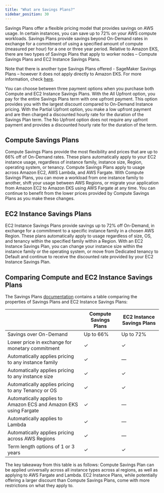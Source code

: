 ```yaml
---
title: "What are Savings Plans?"
sidebar_position: 30
---
```


Savings Plans offer a flexible pricing model that provides savings on AWS usage. In certain instances, you can save up to 72% on your AWS compute workloads. Savings Plans provide savings beyond On-Demand rates in exchange for a commitment of using a specified amount of compute (measured per hour) for a one or three year period. Relative to Amazon EKS, there are two types of Savings Plans that apply to worker nodes – Compute Savings Plans and EC2 Instance Savings Plans.

Note that there is another type Savings Plans offered - SageMaker Savings Plans – however it does not apply directly to Amazon EKS.  For more information, check [here](https://aws.amazon.com/savingsplans/ml-pricing/).

You can choose between three payment options when you purchase both Compute and EC2 Instance Savings Plans. With the All Upfront option, you pay for the entire Savings Plans term with one upfront payment. This option provides you with the largest discount compared to On-Demand Instance pricing. With the Partial Upfront option, you make a low upfront payment and are then charged a discounted hourly rate for the duration of the Savings Plan term. The No Upfront option does not require any upfront payment and provides a discounted hourly rate for the duration of the term.

## Compute Savings Plans
Compute Savings Plans provide the most flexibility and prices that are up to 66% off of On-Demand rates. These plans automatically apply to your EC2 instance usage, regardless of instance family, instance size, Region, operating system, or tenancy. Compute Savings Plans apply to usage across Amazon EC2, AWS Lambda, and AWS Fargate. With Compute Savings Plans, you can move a workload from one instance family to another, shift your usage between AWS Regions, or migrate your application from Amazon EC2 to Amazon EKS using AWS Fargate at any time. You can continue to benefit from the lower prices provided by Compute Savings Plans as you make these changes.

## EC2 Instance Savings Plans
EC2 Instance Savings Plans provide savings up to 72% off On-Demand, in exchange for a commitment to a specific instance family in a chosen AWS Region. These plans automatically apply to usage regardless of size, OS, and tenancy within the specified family within a Region. With an EC2 Instance Savings Plan, you can change your instance size within the instance family or the operating system, or move from Dedicated tenancy to Default and continue to receive the discounted rate provided by your EC2 Instance Savings Plan.

## Comparing Compute and EC2 Instance Savings Plans
The Savings Plans [documentation](https://docs.aws.amazon.com/savingsplans/latest/userguide/what-is-savings-plans.html) contains a table comparing the properties of Savings Plans and EC2 Instance Savings Plans:

|                                                                         |     Compute Savings Plans    |     EC2 Instance Savings Plans    |
|-------------------------------------------------------------------------|------------------------------|-----------------------------------|
|     Savings over On-Demand                                              |     Up to 66%                |     Up to 72%                     |
|     Lower price in exchange for monetary commitment                     |     ✓                        |     ✓                             |
|     Automatically applies pricing to any instance family                |     ✓                        |     —                             |
|     Automatically applies pricing to any instance size                  |     ✓                        |     ✓                             |
|     Automatically applies pricing to any Tenancy or OS                  |     ✓                        |     ✓                             |
|     Automatically applies to Amazon ECS and Amazon EKS using Fargate    |     ✓                        |     —                             |
|     Automatically applies to Lambda                                     |     ✓                        |     —                             |
|     Automatically applies pricing across AWS Regions                    |     ✓                        |     —                             |
|     Term length options of 1 or 3 years                                 |     ✓                        |     ✓                             |

The key takeaway from this table is as follows:  Compute Savings Plan can be applied universally across all instance types across al regions, as well as applying to AWS Fargate and Lambda.  EC2 Instance Plans, while potentially offering a larger discount than Compute Savings Plans, come with more restrictions on what they apply to.


